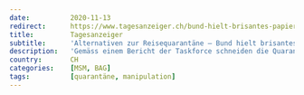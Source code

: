 ```yaml
---
date:          2020-11-13
redirect:      https://www.tagesanzeiger.ch/bund-hielt-brisantes-papier-einen-monat-unter-verschluss-594660472162
title:         Tagesanzeiger
subtitle:      'Alternativen zur Reisequarantäne – Bund hielt brisantes Papier einen Monat unter Verschluss'
description:   'Gemäss einem Bericht der Taskforce schneiden die Quarantäneregeln der Schweiz schlecht ab. Das BAG will aber nichts ändern.'
country:       CH
categories:    [MSM, BAG]
tags:          [quarantäne, manipulation]
---
```

